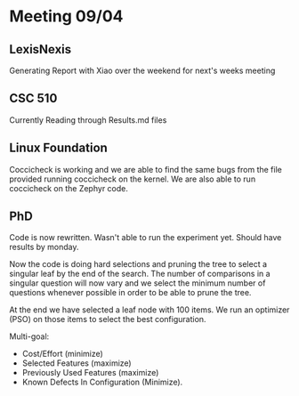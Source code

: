 # Meeting 09/04

## LexisNexis

Generating Report with Xiao over the weekend for next's weeks meeting

## CSC 510 

Currently Reading through Results.md files

## Linux Foundation

Coccicheck is working and we are able to find the same bugs from the file provided running coccicheck on the kernel. 
We are also able to run coccicheck on the Zephyr code.

## PhD

Code is now rewritten. Wasn't able to run the experiment yet. Should have results by monday.

Now the code is doing hard selections and pruning the tree to select a singular leaf by the end of the search. The number of comparisons in a singular question will now vary and we select the minimum number of questions whenever possible in order to be able to prune the tree.

At the end we have selected a leaf node with 100 items. We run an optimizer (PSO) on those items to select the best configuration. 

Multi-goal: 
* Cost/Effort (minimize) 
* Selected Features (maximize) 
* Previously Used Features (maximize) 
* Known Defects In Configuration (Minimize).

